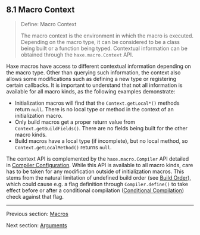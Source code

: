 ## 8.1 Macro Context

> Define: Macro Context
>
> The macro context is the environment in which the macro is executed. Depending on the macro type, it can be considered to be a class being built or a function being typed. Contextual information can be obtained through the `haxe.macro.Context` API.


Haxe macros have access to different contextual information depending on the macro type. Other than querying such information, the context also allows some modifications such as defining a new type or registering certain callbacks. It is important to understand that not all information is available for all macro kinds, as the following examples demonstrate:



* Initialization macros will find that the `Context.getLocal*()` methods return `null`. There is no local type or method in the context of an initialization macro.
* Only build macros get a proper return value from `Context.getBuildFields()`. There are no fields being built for the other macro kinds.
* Build macros have a local type (if incomplete), but no local method, so `Context.getLocalMethod()` returns `null`.



The context API is complemented by the `haxe.macro.Compiler` API detailed in [Compiler Configuration](https://github.com/Simn/HaxeManual/tree/master/md/manual/8.7-Compiler_Configuration.md). While this API is available to all macro kinds, care has to be taken for any modification outside of initialization macros. This stems from the natural limitation of undefined build order (see [Build Order](https://github.com/Simn/HaxeManual/tree/master/md/manual/8.6.3-Build_Order.md)), which could cause e.g. a flag definition through `Compiler.define()` to take effect before or after a conditional compilation ([Conditional Compilation](https://github.com/Simn/HaxeManual/tree/master/md/manual/7.1-Conditional_Compilation.md)) check against that flag.

---

Previous section: [Macros](https://github.com/Simn/HaxeManual/tree/master/md/manual/8-Macros.md)

Next section: [Arguments](https://github.com/Simn/HaxeManual/tree/master/md/manual/8.2-Arguments.md)